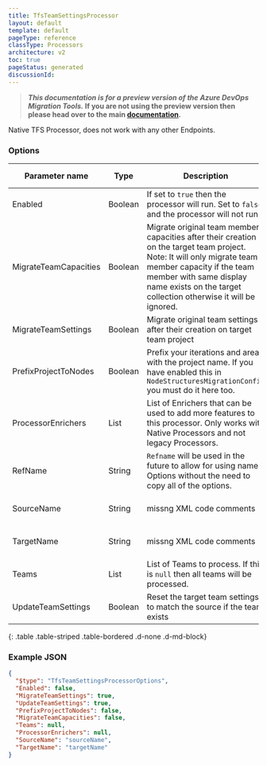 ```yaml
---
title: TfsTeamSettingsProcessor
layout: default
template: default
pageType: reference
classType: Processors
architecture: v2
toc: true
pageStatus: generated
discussionId: 
---
```



>**_This documentation is for a preview version of the Azure DevOps Migration Tools._ If you are not using the preview version then please head over to the main [documentation](https://nkdagility.com/docs/azure-devops-migration-tools).**

Native TFS Processor, does not work with any other Endpoints.

### Options

| Parameter name         | Type    | Description                              | Default Value                            |
|------------------------|---------|------------------------------------------|------------------------------------------|
| Enabled | Boolean | If set to `true` then the processor will run. Set to `false` and the processor will not run. | missng XML code comments |
| MigrateTeamCapacities | Boolean | Migrate original team member capacities after their creation on the target team project. Note: It will only migrate team member capacity if the team member with same display name exists on the target collection otherwise it will be ignored. | false |
| MigrateTeamSettings | Boolean | Migrate original team settings after their creation on target team project | false |
| PrefixProjectToNodes | Boolean | Prefix your iterations and areas with the project name. If you have enabled this in `NodeStructuresMigrationConfig` you must do it here too. | false |
| ProcessorEnrichers | List | List of Enrichers that can be used to add more features to this processor. Only works with Native Processors and not legacy Processors. | missng XML code comments |
| RefName | String | `Refname` will be used in the future to allow for using named Options without the need to copy all of the options. | missng XML code comments |
| SourceName | String | missng XML code comments | missng XML code comments |
| TargetName | String | missng XML code comments | missng XML code comments |
| Teams | List | List of Teams to process. If this is `null` then all teams will be processed. | missng XML code comments |
| UpdateTeamSettings | Boolean | Reset the target team settings to match the source if the team exists | false |
{: .table .table-striped .table-bordered .d-none .d-md-block}


### Example JSON

```JSON
{
  "$type": "TfsTeamSettingsProcessorOptions",
  "Enabled": false,
  "MigrateTeamSettings": true,
  "UpdateTeamSettings": true,
  "PrefixProjectToNodes": false,
  "MigrateTeamCapacities": false,
  "Teams": null,
  "ProcessorEnrichers": null,
  "SourceName": "sourceName",
  "TargetName": "targetName"
}
```
